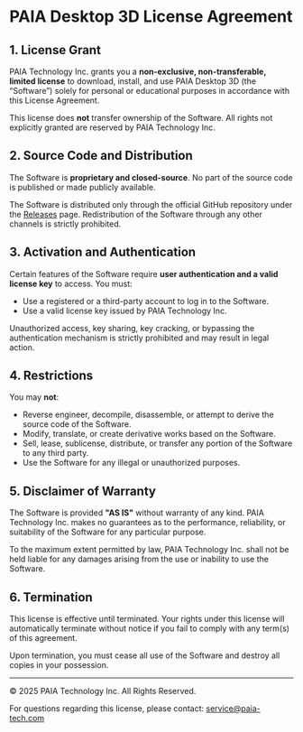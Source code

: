 # PAIA Desktop 3D License Agreement

## 1. License Grant

PAIA Technology Inc. grants you a **non-exclusive, non-transferable, limited license** to download, install, and use PAIA Desktop 3D (the “Software”) solely for personal or educational purposes in accordance with this License Agreement.

This license does **not** transfer ownership of the Software. All rights not explicitly granted are reserved by PAIA Technology Inc.

## 2. Source Code and Distribution

The Software is **proprietary and closed-source**. No part of the source code is published or made publicly available.

The Software is distributed only through the official GitHub repository under the [Releases](https://github.com/PAIA-Playful-AI-Arena/PAIA-Desktop-3D/releases) page. Redistribution of the Software through any other channels is strictly prohibited.

## 3. Activation and Authentication

Certain features of the Software require **user authentication and a valid license key** to access. You must:

- Use a registered or a third-party account to log in to the Software.
- Use a valid license key issued by PAIA Technology Inc.

Unauthorized access, key sharing, key cracking, or bypassing the authentication mechanism is strictly prohibited and may result in legal action.

## 4. Restrictions

You may **not**:

- Reverse engineer, decompile, disassemble, or attempt to derive the source code of the Software.
- Modify, translate, or create derivative works based on the Software.
- Sell, lease, sublicense, distribute, or transfer any portion of the Software to any third party.
- Use the Software for any illegal or unauthorized purposes.

## 5. Disclaimer of Warranty

The Software is provided **"AS IS"** without warranty of any kind. PAIA Technology Inc. makes no guarantees as to the performance, reliability, or suitability of the Software for any particular purpose.

To the maximum extent permitted by law, PAIA Technology Inc. shall not be held liable for any damages arising from the use or inability to use the Software.

## 6. Termination

This license is effective until terminated. Your rights under this license will automatically terminate without notice if you fail to comply with any term(s) of this agreement.

Upon termination, you must cease all use of the Software and destroy all copies in your possession.

---

© 2025 PAIA Technology Inc. All Rights Reserved.

For questions regarding this license, please contact: [service@paia-tech.com](mailto:service@paia-tech.com)
